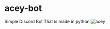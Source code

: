 # acey-bot
Simple Discord Bot That is made in python
![acey](https://github.com/acxey/acey-bot/assets/148377456/10bece0b-1da6-4529-b8bc-38044a66b7f9)
